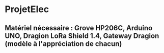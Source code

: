 # ProjetElec

## Matériel nécessaire : Grove HP206C, Arduino UNO, Dragion LoRa Shield 1.4, Gateway Dragion (modèle à l'appréciation de chacun)
